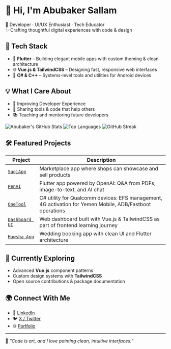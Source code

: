 # 👋 Hi, I'm Abubaker Sallam

🎯 Developer · UI/UX Enthusiast · Tech Educator  
✨ Crafting thoughtful digital experiences with code & design

## 🔧 Tech Stack
- 💙 **Flutter** – Building elegant mobile apps with custom theming & clean architecture  
- 🌐 **Vue.js & TailwindCSS** – Designing fast, responsive web interfaces  
- 🧰 **C# & C++** – Systems-level tools and utilities for Android devices  

## 💡 What I Care About
- 🧪 Improving Developer Experience  
- 🚀 Sharing tools & code that help others  
- 📚 Teaching and mentoring future developers  

![Abubaker's GitHub Stats](https://github-readme-stats.vercel.app/api?username=AbubakerSallam&show_icons=true&theme=radical)
![Top Languages](https://github-readme-stats.vercel.app/api/top-langs/?username=AbubakerSallam&layout=compact&theme=radical)
![GitHub Streak](https://streak-stats.demolab.com?user=AbubakerSallam&theme=radical)

## 🛠️ Featured Projects

| Project | Description |
|--------|-------------|
| [`SuqiApp`](https://github.com/AbubakerSallam/SuqiApp) | Marketplace app where shops can showcase and sell products |
| [`PenAI`](https://github.com/AbubakerSallam/penai) | Flutter app powered by OpenAI: Q&A from PDFs, image-to-text, and AI chat |
| [`OneTool`](https://github.com/AbubakerSallam/OneTool) | C# utility for Qualcomm devices: EFS management, 4G activation for Yemen Mobile, ADB/Fastboot operations |
| [`Dashboard UI`](https://github.com/AbubakerSallam/dashboard-screen-tailwindcss-vuejs-app) | Web dashboard built with Vue.js & TailwindCSS as part of frontend learning journey |
| [`Hawsha App`](https://github.com/AbubakerSallam/Hawsha-Flutter-App) | Wedding booking app with clean UI and Flutter architecture |

## 🌱 Currently Exploring
- Advanced **Vue.js** component patterns  
- Custom design systems with **TailwindCSS**  
- Open source contributions & package documentation  

## 🌍 Connect With Me
- 💼 [LinkedIn](https://www.linkedin.com/in/abubakersallam)  
- 🐦 [X / Twitter](https://x.com/Abubakersalla_m)  
- 🌐 [Portfolio](https://abubakersallam.netlify.app)

---

💬 *“Code is art, and I love painting clean, intuitive interfaces.”*
